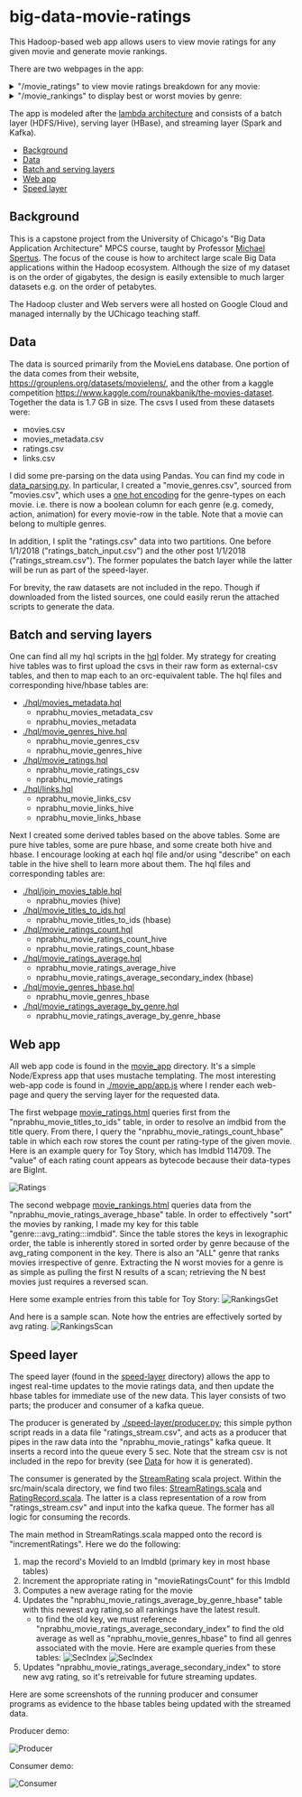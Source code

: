 # big-data-movie-ratings

This Hadoop-based web app allows users to view movie ratings for any given movie and generate movie rankings.

There are two webpages in the app:

<details><summary> "/movie_ratings" to view movie ratings breakdown for any movie:</summary>
<p>

![Ratings](demo/movie_ratings.gif)

</p>
</details>

<details><summary> "/movie_rankings" to display best or worst movies by genre:</summary>
<p>

![Rankings](demo/movie_rankings.gif)

</p>
</details>

The app is modeled after the [lambda architecture](https://en.wikipedia.org/wiki/Lambda_architecture) and consists of a batch layer (HDFS/Hive), serving layer (HBase), and streaming layer (Spark and Kafka).

- [Background](#background)
- [Data](#data)
- [Batch and serving layers](#batch%20and%20serving%20layers)
- [Web app](#web%20app)
- [Speed layer](#speed%20layer)

## Background

This is a capstone project from the University of Chicago's "Big Data Application Architecture" MPCS course, taught by Professor [Michael Spertus](https://masters.cs.uchicago.edu/page/michael-spertus). The focus of the couse is how to architect large scale Big Data applications within the Hadoop ecosystem. Although the size of my dataset is on the order of gigabytes, the design is easily extensible to much larger datasets e.g. on the order of petabytes.

The Hadoop cluster and Web servers were all hosted on Google Cloud and managed internally by the UChicago teaching staff.

## Data

The data is sourced primarily from the MovieLens database. One portion of the data comes from their website, https://grouplens.org/datasets/movielens/, and the other from a kaggle competition https://www.kaggle.com/rounakbanik/the-movies-dataset. Together the data is 1.7 GB in size. The csvs
I used from these datasets were:

- movies.csv
- movies_metadata.csv
- ratings.csv
- links.csv

I did some pre-parsing on the data using Pandas. You can find my code in [data_parsing.py](./data_parsing.py). In particular, I created a "movie_genres.csv", sourced from "movies.csv", which uses a
[one hot encoding](https://hackernoon.com/what-is-one-hot-encoding-why-and-when-do-you-have-to-use-it-e3c6186d008f) for the genre-types on each movie. i.e. there is now a boolean column for each genre (e.g. comedy, action, animation) for every movie-row in the table. Note that
a movie can belong to multiple genres.

In addition, I split the "ratings.csv" data into two partitions. One before 1/1/2018 ("ratings_batch_input.csv")
and the other post 1/1/2018 ("ratings_stream.csv"). The former populates the batch layer while the latter will be run as part of the speed-layer.

For brevity, the raw datasets are not included in the repo. Though if downloaded from the listed sources, one could easily rerun the attached scripts to generate the data.

## Batch and serving layers

One can find all my hql scripts in the [hql](./hql) folder. My strategy for creating hive tables
was to first upload the csvs in their raw form as external-csv tables, and then
to map each to an orc-equivalent table. The hql files and corresponding hive/hbase tables are:

- [./hql/movies_metadata.hql](./hql/movies_metadata.hql)
  - nprabhu_movies_metadata_csv
  - nprabhu_movies_metadata
- [./hql/movie_genres_hive.hql](./hql/movie_genres_hive.hql)
  - nprabhu_movie_genres_csv
  - nprabhu_movie_genres_hive
- [./hql/movie_ratings.hql](./hql/movie_ratings.hql)
  - nprabhu_movie_ratings_csv
  - nprabhu_movie_ratings
- [./hql/links.hql](./hql/links.hql)
  - nprabhu_movie_links_csv
  - nprabhu_movie_links_hive
  - nprabhu_movie_links_hbase

Next I created some derived tables based on the above tables. Some are pure hive tables,
some are pure hbase, and some create both hive and hbase. I encourage looking at each hql
file and/or using "describe" on each table in the hive shell to learn more about them.
The hql files and corresponding tables are:

- [./hql/join_movies_table.hql](./hql/join_movies_table.hql)
  - nprabhu_movies (hive)
- [./hql/movie_titles_to_ids.hql](./hql/movie_titles_to_ids.hql)
  - nprabhu_movie_titles_to_ids (hbase)
- [./hql/movie_ratings_count.hql](./hql/movie_ratings_count.hql)
  - nprabhu_movie_ratings_count_hive
  - nprabhu_movie_ratings_count_hbase
- [./hql/movie_ratings_average.hql](./hql/movie_ratings_average.hql)
  - nprabhu_movie_ratings_average_hive
  - nprabhu_movie_ratings_average_secondary_index (hbase)
- [./hql/movie_genres_hbase.hql](./hql/movie_genres_hbase.hql)
  - nprabhu_movie_genres_hbase
- [./hql/movie_ratings_average_by_genre.hql](./hql/movie_ratings_average_by_genre.hql)
  - nprabhu_movie_ratings_average_by_genre_hbase

## Web app

All web app code is found in the [movie_app](./movie_app) directory. It's a simple Node/Express app that uses mustache templating. The most interesting web-app code is found in [./movie_app/app.js](./movie_app/app.js) where I render each web-page and query the serving layer for the requested data.

The first webpage [movie_ratings.html](./movie_app/public/movie_ratings.html) queries first from the "nprabhu_movie_titles_to_ids" table, in order to resolve an imdbid from the title query. From there, I query the "nprabhu_movie_ratings_count_hbase" table in which each row stores the count per rating-type of the given movie. Here is an example query for Toy Story, which has ImdbId 114709. The "value" of each rating count appears as bytecode because their data-types are BigInt.

![Ratings](demo/ratings_count.jpg)

The second webpage [movie_rankings.html](./movie_app/public/movie_rankings.html) queries data from the "nprabhu_movie_ratings_average_hbase" table. In order to effectively "sort" the movies by ranking, I made my key for this table
"genre:::avg_rating:::imdbid". Since the table stores the keys in lexographic order, the table is inherently stored in sorted order by genre because of the avg_rating component in the key. There is also an "ALL" genre that ranks movies irrespective of genre. Extracting the N worst movies for a genre is as simple as pulling the first N results of a scan; retrieving the N best movies just requires a reversed scan.

Here some example entries from this table for Toy Story:
![RankingsGet](demo/rankings_get.jpg)

And here is a sample scan. Note how the entries are effectively sorted by avg rating.
![RankingsScan](demo/rankings_scan.jpg)

## Speed layer

The speed layer (found in the [speed-layer](./speed-layer) directory) allows the app to ingest real-time updates to the movie ratings data, and then update the hbase tables for immediate use of the new data. This layer consists of two parts; the producer and consumer of a kafka queue.

The producer is generated by [./speed-layer/producer.py](./speed-layer/producer.py); this simple python script reads in a data file "ratings_stream.csv", and acts as a producer that pipes in the raw data into the "nprabhu_movie_ratings" kafka queue. It inserts a record into the queue every 5 sec. Note that the stream csv is not included in the repo for brevity (see [Data](#data) for how it is generated).

The consumer is generated by the [StreamRating](./speed-layer/StreamRatings) scala project. Within the src/main/scala directory, we find two files: [StreamRatings.scala](./speed-layer/StreamRatings/src/main/scala/StreamRatings.scala) and [RatingRecord.scala](./speed-layer/StreamRatings/src/main/scala/RatingRecord.scala). The latter is a class representation of a row from "ratings_stream.csv" and input into the kafka queue. The former has all logic for consuming the records.

The main method in StreamRatings.scala mapped onto the record is "incrementRatings". Here we do the following:

1. map the record's MovieId to an ImdbId (primary key in most hbase tables)
2. Increment the appropriate rating in "movieRatingsCount" for this ImdbId
3. Computes a new average rating for the movie
4. Updates the "nprabhu_movie_ratings_average_by_genre_hbase" table with this newest avg rating,so all rankings have the latest result.
   - to find the old key, we must reference "nprabhu_movie_ratings_average_secondary_index" to find the old average
     as well as "nprabhu_movie_genres_hbase" to find all genres associated with the movie. Here are example queries from these tables:
     ![SecIndex](demo/sec_index.jpg)
     ![SecIndex](demo/genres.jpg)
5. Updates "nprabhu_movie_ratings_average_secondary_index" to store new avg rating, so it's retreivable for future streaming updates.

Here are some screenshots of the running producer and consumer programs as evidence to the hbase tables being updated with the streamed data.

Producer demo:

![Producer](demo/producer_run.jpg)

Consumer demo:

![Consumer](demo/consumer_run.jpg)
